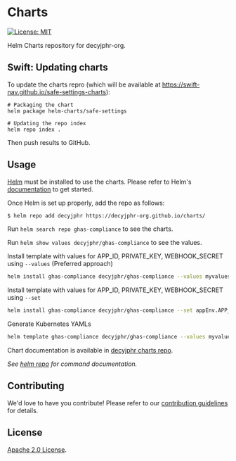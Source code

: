 # Charts
[![License: MIT](https://img.shields.io/badge/License-MIT-yellow.svg)](https://opensource.org/licenses/MIT)

Helm Charts repository for decyjphr-org.

## Swift: Updating charts

To update the charts repro (which will be available at https://swift-nav.github.io/safe-settings-charts):

```
# Packaging the chart
helm package helm-charts/safe-settings

# Updating the repo index
helm repo index .
```

Then push results to GitHub.

## Usage

[Helm](https://helm.sh/) must be installed to use the charts. Please refer to Helm's [documentation](https://helm.sh/docs/) to get started.

Once Helm is set up properly, add the repo as follows:

```bash
$ helm repo add decyjphr https://decyjphr-org.github.io/charts/
```

Run `helm search repo ghas-compliance` to see the charts.

Run `helm show values decyjphr/ghas-compliance` to see the values.

Install template with values for APP_ID, PRIVATE_KEY, WEBHOOK_SECRET using `--values` (Preferred approach)
```bash
helm install ghas-compliance decyjphr/ghas-compliance --values myvalues.yaml
```

Install template with values for APP_ID, PRIVATE_KEY, WEBHOOK_SECRET using `--set`
```bash
helm install ghas-compliance decyjphr/ghas-compliance --set appEnv.APP_ID="\"000000\"" --set appEnv.PRIVATE_KEY="TFM...==" --set appEnv.WEBHOOK_SECRET="ZjZlYTFjN...=="
```

Generate Kubernetes YAMLs
```bash
helm template ghas-compliance decyjphr/ghas-compliance --values myvalues.yaml
```

Chart documentation is available in [decyjphr charts repo](https://github.com/decyjphr-org/charts/).

*See [helm repo](https://helm.sh/docs/helm/helm_repo/) for command documentation.*

## Contributing

We'd love to have you contribute! Please refer to our [contribution guidelines](https://github.com/decyjphr-org/charts/blob/main/CONTRIBUTING.md) for details.

## License

[Apache 2.0 License](https://github.com/decyjphr-org/charts/blob/main/LICENSE).
